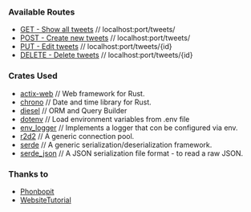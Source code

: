 ### Available Routes

- [GET - Show all tweets](http://localhost:8080/tweets) // localhost:port/tweets/
- [POST - Create new tweets](http://localhost:8080/tweets) // localhost:port/tweets/
- [PUT - Edit tweets](http://localhost:8080/tweets/1) // localhost:port/tweets/{id}
- [DELETE - Delete tweets](http://localhost:8080/tweets/3) // localhost:port/tweets/{id}

### Crates Used

- [actix-web](https://crates.io/crates/actix-web) // Web framework for Rust.
- [chrono](https://crates.io/crates/chrono) // Date and time library for Rust.
- [diesel](https://crates.io/crates/diesel) // ORM and Query Builder
- [dotenv](https://crates.io/crates/dotenv) // Load environment variables from .env file
- [env_logger](https://crates.io/crates/env_logger) // Implements a logger that con be configured via env.
- [r2d2](https://crates.io/crates/r2d2) // A generic connection pool.
- [serde](https://crates.io/crates/serde) // A generic serialization/deserialization framework.
- [serde_json](https://crates.io/crates/serde_json) // A JSON serialization file format - to read a raw JSON.

### Thanks to
- [Phonbopit](https://github.com/Phonbopit) 
- [WebsiteTutorial](https://0xchai.io/blog/restful-api-with-actix)